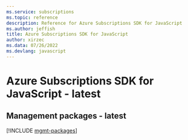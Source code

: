 ```yaml
---
ms.service: subscriptions
ms.topic: reference
description: Reference for Azure Subscriptions SDK for JavaScript
ms.author: jeffish
title: Azure Subscriptions SDK for JavaScript
author: xirzec
ms.data: 07/26/2022
ms.devlang: javascript
---
```

# Azure Subscriptions SDK for JavaScript - latest

## Management packages - latest
[!INCLUDE [mgmt-packages](subscriptions-mgmt-index.md)]